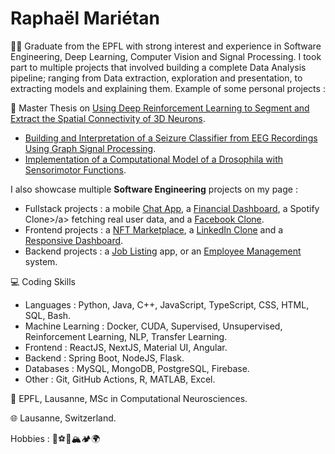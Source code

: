 <h1>Raphaël Mariétan</h1>

:student: Graduate from the EPFL with strong interest and experience in Software Engineering, Deep Learning, Computer Vision and Signal Processing. I took part to multiple projects that involved building a complete Data Analysis pipeline; ranging from Data extraction, exploration and presentation, to extracting models and explaining them. Example of some personal projects : 

:page_facing_up: Master Thesis on <a href='https://github.com/Rmarieta/3DNeuronDeepReinfLearning'>Using Deep Reinforcement Learning to Segment and Extract the Spatial Connectivity of 3D Neurons</a>. 
- <a href='https://github.com/Rmarieta/LTS4'>Building and Interpretation of a Seizure Classifier from EEG Recordings Using Graph Signal Processing</a>.
- <a href='https://github.com/Rmarieta/NeuroDrosophila'>Implementation of a Computational Model of a Drosophila with Sensorimotor Functions</a>.

I also showcase multiple <b>Software Engineering</b> projects on my page :

- Fullstack projects : a mobile <a href="https://github.com/Rmarieta/ChatAppReactNative">Chat App</a>, a <a href='https://github.com/Rmarieta/FullStackDashboard'>Financial Dashboard</a>,  a <h href="https://github.com/Rmarieta/SpotifyAngular">Spotify Clone>/a> fetching real user data, and a <a href="https://github.com/Rmarieta/FacebookCloneReactSpring">Facebook Clone</a>.
- Frontend projects : a <a href='https://github.com/Rmarieta/NFTMarketPlace'>NFT Marketplace</a>, a <a href='https://github.com/Rmarieta/linkedin'>LinkedIn Clone</a> and a <a href='https://github.com/Rmarieta/ReactDashboard'>Responsive Dashboard</a>.
- Backend projects : a <a href='https://github.com/Rmarieta/JobListingSpringReact'>Job Listing</a> app, or an <a href='https://github.com/Rmarieta/EmployeeAngularSpring'>Employee Management</a> system.

💻 Coding Skills
- Languages : Python, Java, C++, JavaScript, TypeScript, CSS, HTML, SQL, Bash.
- Machine Learning : Docker, CUDA, Supervised, Unsupervised, Reinforcement Learning, NLP, Transfer Learning.
- Frontend : ReactJS, NextJS, Material UI, Angular.
- Backend : Spring Boot, NodeJS, Flask.
- Databases : MySQL, MongoDB, PostgreSQL, Firebase.
- Other : Git, GitHub Actions, R, MATLAB, Excel.

:scroll: EPFL, Lausanne, MSc in Computational Neurosciences.

:globe_with_meridians: Lausanne, Switzerland.

Hobbies : 🏃:soccer::tennis::mountain_snow::camping::earth_africa:

